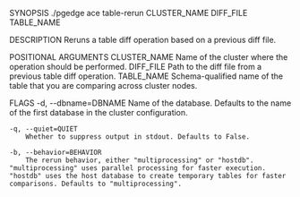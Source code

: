 
SYNOPSIS
    ./pgedge ace table-rerun CLUSTER_NAME DIFF_FILE TABLE_NAME <flags>

DESCRIPTION
    Reruns a table diff operation based on a previous diff file.

POSITIONAL ARGUMENTS
    CLUSTER_NAME
        Name of the cluster where the operation should be performed.
    DIFF_FILE
        Path to the diff file from a previous table diff operation.
    TABLE_NAME
        Schema-qualified name of the table that you are comparing across cluster nodes.

FLAGS
    -d, --dbname=DBNAME
        Name of the database. Defaults to the name of the first database in the cluster configuration.
    
    -q, --quiet=QUIET
        Whether to suppress output in stdout. Defaults to False.
    
    -b, --behavior=BEHAVIOR
        The rerun behavior, either "multiprocessing" or "hostdb". "multiprocessing" uses parallel processing for faster execution. "hostdb" uses the host database to create temporary tables for faster comparisons. Defaults to "multiprocessing".
    
